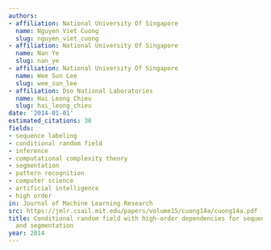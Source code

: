 ```yaml
---
authors:
- affiliation: National University Of Singapore
  name: Nguyen Viet Cuong
  slug: nguyen_viet_cuong
- affiliation: National University Of Singapore
  name: Nan Ye
  slug: nan_ye
- affiliation: National University Of Singapore
  name: Wee Sun Lee
  slug: wee_sun_lee
- affiliation: Dso National Laboratories
  name: Hai Leong Chieu
  slug: hai_leong_chieu
date: '2014-01-01'
estimated_citations: 38
fields:
- sequence labeling
- conditional random field
- inference
- computational complexity theory
- segmentation
- pattern recognition
- computer science
- artificial intelligence
- high order
in: Journal of Machine Learning Research
src: https://jmlr.csail.mit.edu/papers/volume15/cuong14a/cuong14a.pdf
title: Conditional random field with high-order dependencies for sequence labeling
  and segmentation
year: 2014
---
```

